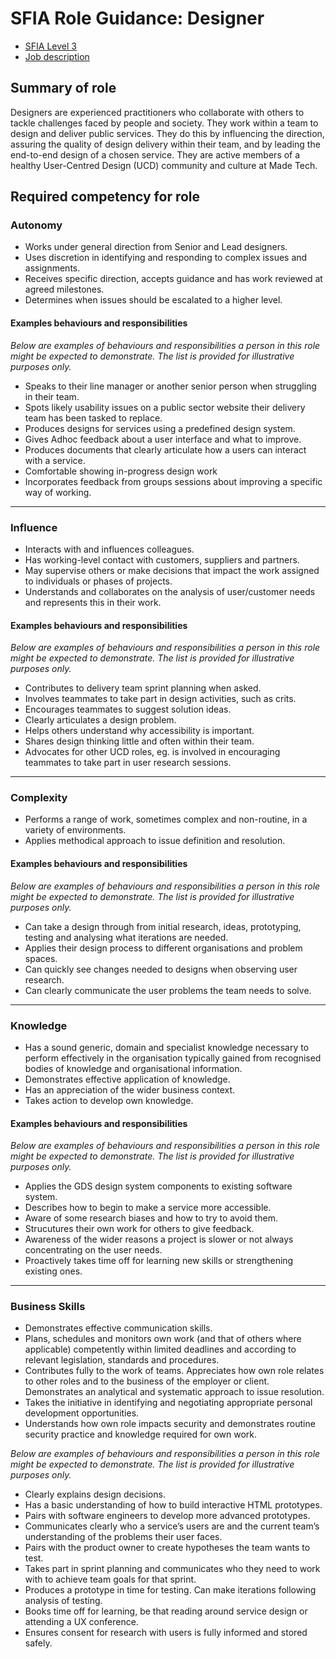 # SFIA Role Guidance: Designer

* [SFIA Level 3](https://sfia-online.org/en/legacy-sfia/sfia-7/responsibilities/level-3)
* [Job description](https://github.com/madetech/handbook/blob/main/roles/designer.md)

## Summary of role

Designers are experienced practitioners who collaborate with others to tackle challenges faced by people and society. They work within a team to design and deliver public services. They do this by influencing the direction, assuring the quality of design delivery within their team, and by leading the end-to-end design of a chosen service. They are active members of a healthy User-Centred Design (UCD) community and culture at Made Tech.

## Required competency for role

### Autonomy

* Works under general direction from Senior and Lead designers.
* Uses discretion in identifying and responding to complex issues and assignments. 
* Receives specific direction, accepts guidance and has work reviewed at agreed milestones. 
* Determines when issues should be escalated to a higher level.

#### Examples behaviours and responsibilities

_Below are examples of behaviours and responsibilities a person in this role might be expected to demonstrate. The list is provided for illustrative purposes only._

* Speaks to their line manager or another senior person when struggling in their team. 
* Spots likely usability issues on a public sector website their delivery team has been tasked to replace.
* Produces designs for services using a predefined design system.
* Gives Adhoc feedback about a user interface and what to improve. 
* Produces documents that clearly articulate how a users can interact with a service.
* Comfortable showing in-progress design work  
* Incorporates feedback from groups sessions about improving a specific way of working.

---

### Influence

* Interacts with and influences colleagues. 
* Has working-level contact with customers, suppliers and partners. 
* May supervise others or make decisions that impact the work assigned to individuals or phases of projects. 
* Understands and collaborates on the analysis of user/customer needs and represents this in their work.

#### Examples behaviours and responsibilities

_Below are examples of behaviours and responsibilities a person in this role might be expected to demonstrate. The list is provided for illustrative purposes only._

* Contributes to delivery team sprint planning when asked. 
* Involves teammates to take part in design activities, such as crits.
* Encourages teammates to suggest solution ideas.
* Clearly articulates a design problem.
* Helps others understand why accessibility is important.
* Shares design thinking little and often within their team. 
* Advocates for other UCD roles, eg. is involved in encouraging teammates to take part in user research sessions.

---

### Complexity

* Performs a range of work, sometimes complex and non-routine, in a variety of environments. 
* Applies methodical approach to issue definition and resolution.

#### Examples behaviours and responsibilities

_Below are examples of behaviours and responsibilities a person in this role might be expected to demonstrate. The list is provided for illustrative purposes only._

* Can take a design through from initial research, ideas, prototyping, testing and analysing what iterations are needed. 
* Applies their design process to different organisations and problem spaces. 
* Can quickly see changes needed to designs when observing user research. 
* Can clearly communicate the user problems the team needs to solve.

---

### Knowledge

* Has a sound generic, domain and specialist knowledge necessary to perform effectively in the organisation typically gained from recognised bodies of knowledge and organisational information. 
* Demonstrates effective application of knowledge. 
* Has an appreciation of the wider business context. 
* Takes action to develop own knowledge.

#### Examples behaviours and responsibilities

_Below are examples of behaviours and responsibilities a person in this role might be expected to demonstrate. The list is provided for illustrative purposes only._

* Applies the GDS design system components to existing software system. 
* Describes how to begin to make a service more accessible. 
* Aware of some research biases and how to try to avoid them. 
* Strucutures their own work for others to give feedback. 
* Awareness of the wider reasons a project is slower or not always concentrating on the user needs.
* Proactively takes time off for learning new skills or strengthening existing ones.

---

### Business Skills

* Demonstrates effective communication skills.
* Plans, schedules and monitors own work (and that of others where applicable) competently within limited deadlines and according to relevant legislation, standards and procedures.
* Contributes fully to the work of teams. Appreciates how own role relates to other roles and to the business of the employer or client.
Demonstrates an analytical and systematic approach to issue resolution.
* Takes the initiative in identifying and negotiating appropriate personal development opportunities.
* Understands how own role impacts security and demonstrates routine security practice and knowledge required for own work.

_Below are examples of behaviours and responsibilities a person in this role might be expected to demonstrate. The list is provided for illustrative purposes only._

* Clearly explains design decisions. 
* Has a basic understanding of how to build interactive HTML prototypes.
* Pairs with software engineers to develop more advanced prototypes.
* Communicates clearly who a service’s users are and the current team’s understanding of the problems their user faces. 
* Pairs with the product owner to create hypotheses the team wants to test. 
* Takes part in sprint planning and communicates who they need to work with to achieve team goals for that sprint. 
* Produces a prototype in time for testing. Can make iterations following analysis of testing. 
* Books time off for learning, be that reading around service design or attending a UX conference. 
* Ensures consent for research with users is fully informed and stored safely. 